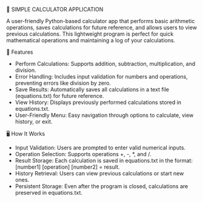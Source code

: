 📝 SIMPLE CALCULATOR APPLICATION

A user-friendly Python-based calculator app that performs basic arithmetic operations, saves calculations for future reference, and allows users to view previous calculations. This lightweight program is perfect for quick mathematical operations and maintaining a log of your calculations.

🚀 Features
- Perform Calculations: Supports addition, subtraction, multiplication, and division.
- Error Handling: Includes input validation for numbers and operations, preventing errors like division by zero.
- Save Results: Automatically saves all calculations in a text file (equations.txt) for future reference.
- View History: Displays previously performed calculations stored in equations.txt.
- User-Friendly Menu: Easy navigation through options to calculate, view history, or exit.

🖥️ How It Works
- Input Validation: Users are prompted to enter valid numerical inputs.
- Operation Selection: Supports operations +, -, *, and /.
- Result Storage: Each calculation is saved in equations.txt in the format:
	[number1] [operation] [number2] = result.
- History Retrieval: Users can view previous calculations or start new ones.
- Persistent Storage: Even after the program is closed, calculations are preserved in equations.txt.
